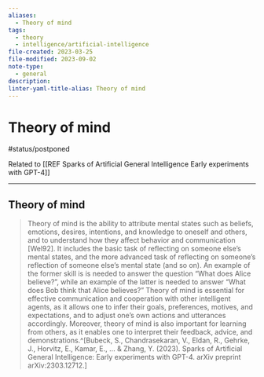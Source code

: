 ```yaml
---
aliases:
  - Theory of mind
tags:
  - theory
  - intelligence/artificial-intelligence
file-created: 2023-03-25
file-modified: 2023-09-02
note-type:
  - general
description: 
linter-yaml-title-alias: Theory of mind
---
```


# Theory of mind

#status/postponed

Related to [[REF Sparks of Artificial General Intelligence Early experiments with GPT-4]]

---

## Theory of mind

> Theory of mind is the ability to attribute mental states such as beliefs, emotions, desires, intentions, and knowledge to oneself and others, and to understand how they affect behavior and communication [Wel92]. It includes the basic task of reflecting on someone else’s mental states, and the more advanced task of reflecting on someone’s reflection of someone else’s mental state (and so on). An example of the former skill is is needed to answer the question “What does Alice believe?”, while an example of the latter is needed to answer “What does Bob think that Alice believes?” Theory of mind is essential for effective communication and cooperation with other intelligent agents, as it allows one to infer their goals, preferences, motives, and expectations, and to adjust one’s own actions and utterances accordingly. Moreover, theory of mind is also important for learning from others, as it enables one to interpret their feedback, advice, and demonstrations.^[Bubeck, S., Chandrasekaran, V., Eldan, R., Gehrke, J., Horvitz, E., Kamar, E., … & Zhang, Y. (2023). Sparks of Artificial General Intelligence: Early experiments with GPT-4. arXiv preprint arXiv:2303.12712.]
>
